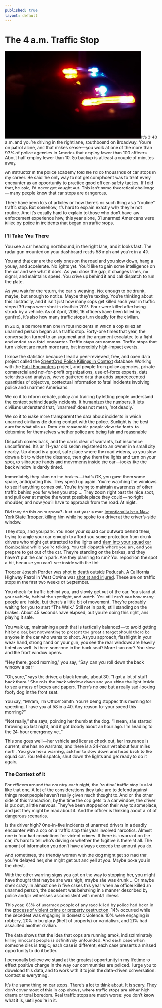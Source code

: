 ```yaml
---
published: true
layout: default
---
```

<h1>The 4 a.m. Traffic Stop</h1>


<p><a href="https://nselby.github.io/assets/img/police-lights-night.jpg" target="_blank"><img src="/assets/img/police-lights-night.jpg" width="450" border="0" class="right" /></a>It’s 3:40 a.m. and you’re driving in the right lane, southbound on Broadway. You’re on patrol alone, and that makes sense — you work at one of the more than 93% of police agencies in America that employ fewer than 100 officers. About half employ fewer than 10. So backup is at least a couple of minutes away.</p>

<p>An instructor in the police academy told me I’d do thousands of car stops in my career. He said the only way to not get complacent was to treat every encounter as an opportunity to practice good officer-safety tactics. If I did that, he said, I’d never get caught out. This isn’t some theoretical challenge — many people know that car stops are dangerous.</p>

<p>There have been lots of articles on how there’s no such thing as a “routine” traffic stop. But somehow, it’s hard to explain exactly why they’re not routine. And it’s equally hard to explain to those who don’t have law enforcement experience how, this year alone, 31 unarmed Americans were killed by police in incidents that began on traffic stops.</p>

<h3>I’ll Take You There</h3>

<p>You see a car heading northbound, in the right lane, and it looks fast. The radar gun mounted on your dashboard reads 58 mph and you’re in a 40.</p>

<p>You and that car are the only ones on the road and you slow down, hang a youey, and accelerate. No lights yet. You’d like to gain some intelligence on the car and see what it does. As you close the gap, it changes lanes, no signal, and maintains speed. You drive up behind it and call dispatch to run the plate.</p>

<p>As you wait for the return, the car is weaving. Not enough to be drunk, maybe, but enough to notice. Maybe they’re texting. You’re thinking about this abstractly, and it isn’t just how many cops get killed each year in traffic stops (39 cops were shot to death in 2015. Four were killed after being struck by a vehicle. As of April, 2016, 16 officers have been killed by gunfire), it’s also how many traffic stops turn deadly for the civilian.</p>

<p>In 2015, a bit more than one in four incidents in which a cop killed an unarmed person began as a traffic stop. Forty-one times that year, the conversation turned to an argument and the argument escalated to a fight and ended as a fatal encounter. Traffic stops are common. Traffic stops that turn violent are much more rare, but incredibly high-impact events.</p>

<p>I know the statistics because I lead a peer-reviewed, free, and open data project called the <a href="http://streetcredsoftware.com/pkic" target="_blank">StreetCred Police Killings in Context</a> database. Working with the <a href="http://fatalencounters.org" target="_blank">Fatal Encounters</a> project, and people from police agencies, private commercial and not-for-profit organizations, use-of-force experts, data scientists and analysts, we’ve gathered data that adds unprecedented quantities of objective, contextual information to fatal incidents involving police and unarmed Americans.</p>

<p>We do it to inform debate, policy and training by letting people understand the context behind deadly incidents. It humanizes the numbers. It lets civilians understand that, ‘unarmed’ does not mean, ‘not deadly.’</p>

<p>We do it to make more transparent the data about incidents in which unarmed civilians die during contact with the police. Sunlight is the best cure for what ails us. Data lets reasonable people view the facts, to determine for themselves whether police are being fair and reasonable.</p>

<p>Dispatch comes back, and the car is clear of warrants, but insurance unconfirmed. It’s an 11-year old sedan registered to an owner in a small city nearby. Up ahead is a good, safe place where the road widens, so you slow down a bit to widen the distance, then give them the lights and turn on your spot, to silhouette hands and movements inside the car — looks like the back window is darkly tinted.</p>

<p>Immediately they slam on the brakes — that’s OK, you gave them some space, anticipating this. They speed up again. You’re watching the windows to see if anything comes out. You’re trying to maintain awareness of other traffic behind you for when you stop … They zoom right past the nice spot, and pull over at maybe the worst possible place they could — no right shoulder, and now you’ll have to approach from the road. At night.</p>

<p>Did they do this on purpose? Just last year a man <a href="http://www.news4jax.com/news/melrose-man-charged-in-killing-of-ny-state-trooper/26242454" target="_blank">intentionally hit a New York State Trooper</a>, killing him while he spoke to a driver at the driver’s-side window.</p>

<p>They stop, and you park. You nose your squad car outward behind them, trying to angle your car enough to afford you some protection from drunk drivers who might get attracted to the lights and <a href="http://www.turnto10.com/story/29020321/state-trooper-crawls-from-cruiser-after-crash" target="_blank">slam into your squad car from behind</a> while you’re talking. You tell dispatch where you are, and you prepare to get out of the car. They’re standing on the brakes, and they haven’t put the car in park. Are they planning to run? You reposition the spot a bit, because you can’t see inside with the tint.</p>

<p>Trooper Joseph Ponder was <a href="https://www.newsday.com/news/nation/kentucky-state-trooper-joseph-cameron-ponder-31-killed-in-a-shooting-suspect-sought-1.10841726" target="_blank">shot to death</a> outside Peducah. A California Highway Patrol in West Covina was <a href="http://abc7.com/news/chp-officer-shot-during-traffic-stop-in-west-covina/978925/" target="_blank">shot at and injured</a>. These are on traffic stops in the first two weeks of September.</p>

<p>You check for traffic behind you, and slowly get out of the car. You stand at your vehicle, behind the spotlight, and watch. You still can’t see how many people are inside, but there’s a little bit of movement. They’re probably waiting for you to start “The Walk.” Still not in park, still standing on the brakes. About 45 seconds have elapsed, but you’re doing this right, and playing it safe.</p>

<p>You walk up, maintaining a path that is tactically balanced — to avoid getting hit by a car, but not wanting to present too great a target should there be anyone in the car who wants to shoot. As you approach, flashlight in your weak hand, strong hand on your gun, you see the rear windows are heavily tinted as well. Is there someone in the back seat? More than one? You slow and the front window opens.</p>

<p>“Hey there, good morning,” you say, “Say, can you roll down the back window a bit?”</p>

<p>“Oh, sure,” says the driver, a black female, about 30. “I got a lot of stuff back there.” She rolls the back window down and you shine the light inside to see a mess of boxes and papers. There’s no one but a really sad-looking foofy dog in the front seat.</p>

<p>You say, “Ma’am, I’m Officer Smith. You’re being stopped this morning for speeding. I have you at 58 in a 40. Any reason for your speed this morning?”</p>

<p>“Not really,” she says, pointing her thumb at the dog. “I mean, she started throwing up last night, and it got bloody about an hour ago. I’m heading to the 24-hour emergency vet.”</p>

<p>This one goes well — her vehicle and license check out, her insurance is current, she has no warrants, and there is a 24-hour vet about four miles north. You give her a warning, ask her to slow down and head back to the squad car. You tell dispatch, shut down the lights and get ready to do it again.</p>

<h3>The Context of It</h3>

<p>For officers around the country each night, the ‘routine’ traffic stop is a lot like that one. A lot of the considerations they take are to defend against things most people haven’t really given much thought to. And on the other side of this transaction, by the time the cop gets to a car window, the driver is put out, a little nervous. They’ve been stopped on their way to someplace, and just they might be mad about it. And the officer is thinking about a lot of dangerous scenarios.</p>

<p>Is the driver high? One-in-five incidents of unarmed drivers in a deadly encounter with a cop on a traffic stop this year involved narcotics. Almost one in four had convictions for violent crimes. If there is a warrant on the car, it’s hard to tell who’s driving or whether the fugitive is there at all. The amount of information you don’t have always exceeds the amount you do.</p>

<p>And sometimes, the friendly woman with the dog might get so mad that you’ve delayed her, she might get out and yell at you. Maybe poke you in the chest.</p>

<p>With the other warning signs you got on the way to stopping her, you might have thought that maybe she was high, maybe she was drunk … Or maybe she’s crazy. In almost one in five cases this year when an officer killed an unarmed person, the decedent was behaving in a manner described by police and/or witnesses as consistent with mental illness.</p>

<p>This year, 65% of unarmed people of any race killed by police had been in the <a href="https://medium.com/@nselby/finding-more-than-just-the-cops-word-42d41040f181" target="_blank">process of violent crime or property destruction</a>. 14% occurred while the decedent was engaging in domestic violence. 10% were engaging in robbery, 20% in burglary (theft of property) or vandalism, and 21% had assaulted another civilian.</p>

<p>The data shows that the idea that cops are running amok, indiscriminately killing innocent people is definitively unfounded. And each case when someone dies is tragic; each case is different; each case presents a missed opportunity to do it better.</p>

<p>I personally believe we stand at the greatest opportunity in my lifetime to effect positive change in the way our communities are policed. I urge you to download this data, and to work with it to join the data-driven conversation. Context is everything.</p>

<p>It’s the same thing on car stops. There’s a lot to think about. It is scary. They don’t cover most of this in cop shows, where traffic stops are either high drama or total boredom. Real traffic stops are much worse: you don’t know what it is, until you’re in it.</p>